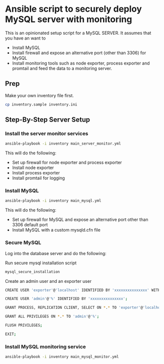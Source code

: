 # Ansible script to securely deploy MySQL server with monitoring

This is an opinionated setup script for a MySQL SERVER. It assumes that you have an want to

- Install MySQL
- Install firewall and expose an alternative port (other than 3306) for MySQL
- Install monitoring tools such as node exporter, process exporter and promtail and feed the data to a monitoring server.

## Prep

Make your own inventory file first.

```bash
cp inventory.sample inventory.ini
```

## Step-By-Step Server Setup

### Install the server monitor services

```bash
ansible-playbook -i inventory main_server_monitor.yml
```

This will do the following:

- Set up firewall for node exporter and process exporter
- Install node exporter
- Install process exporter
- Install promtail for logging

### Install MySQL

```bash
ansible-playbook -i inventory main_mysql.yml
```

This will do the following:

- Set up firewall for MySQL and expose an alternative port other than 3306 default port
- Install MySQL with a custom mysqld.cfn file

### Secure MySQL

Log into the database server and do the following:

Run secure mysql installation script

```bash
mysql_secure_installation
```

Create an admin user and an exporter user

```bash
CREATE USER 'exporter'@'localhost' IDENTIFIED BY 'xxxxxxxxxxxxxxx' WITH MAX_USER_CONNECTIONS 2;

CREATE USER 'admin'@'%' IDENTIFIED BY 'xxxxxxxxxxxxxxx';

GRANT PROCESS, REPLICATION CLIENT, SELECT ON *.* TO 'exporter'@'localhost';

GRANT ALL PRIVILEGES ON *.* TO 'admin'@'%';

FLUSH PRIVILEGES;

EXIT;
```

### Install MySQL monitoring service

```bash
ansible-playbook -i inventory main_mysql_monitor.yml
```
